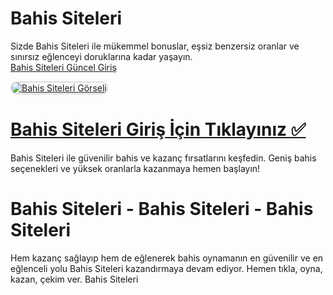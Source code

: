 # Bahis Siteleri  
Sizde Bahis Siteleri ile mükemmel bonuslar, eşsiz benzersiz oranlar ve sınırsız eğlenceyi doruklarına kadar yaşayın.  
<a href="http://www.redly.vip/3A5tsFl" title="Bahis Siteleri Güncel Giriş">Bahis Siteleri Güncel Giriş</a>  

<a href="http://www.redly.vip/3A5tsFl">
    <img src="https://i.ibb.co/wRF7ncZ/photo-2025-01-15-23-44-18.jpg" alt="Bahis Siteleri Görseli" style="max-width: 100%; border: 2px solid #ddd; border-radius: 10px;">
</a>  

# <a href="http://www.redly.vip/3A5tsFl">Bahis Siteleri Giriş İçin Tıklayınız ✅</a>  
Bahis Siteleri ile güvenilir bahis ve kazanç fırsatlarını keşfedin. Geniş bahis seçenekleri ve yüksek oranlarla kazanmaya hemen başlayın!  

# Bahis Siteleri - Bahis Siteleri - Bahis Siteleri  
Hem kazanç sağlayıp hem de eğlenerek bahis oynamanın en güvenilir ve en eğlenceli yolu Bahis Siteleri kazandırmaya devam ediyor. Hemen tıkla, oyna, kazan, çekim ver. Bahis Siteleri  
